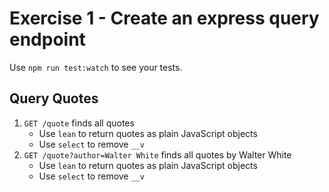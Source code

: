 # Exercise 1 - Create an express query endpoint

Use `npm run test:watch` to see your tests.

## Query Quotes

1. `GET /quote` finds all quotes
    * Use `lean` to return quotes as plain JavaScript objects
    * Use `select` to remove `__v`
1. `GET /quote?author=Walter White` finds all quotes by Walter White
    * Use `lean` to return quotes as plain JavaScript objects
    * Use `select` to remove `__v`
